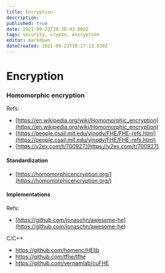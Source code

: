 ```yaml
---
title: Encryption
description: 
published: true
date: 2021-09-23T10:38:43.002Z
tags: security, crypto, encryption
editor: markdown
dateCreated: 2021-09-23T10:17:13.830Z
---
```


# Encryption

### Homomorphic encryption

Refs:

- [https://en.wikipedia.org/wiki/Homomorphic_encryption](https://en.wikipedia.org/wiki/Homomorphic_encryption)
- [https://people.csail.mit.edu/vinodv/FHE/FHE-refs.html](https://people.csail.mit.edu/vinodv/FHE/FHE-refs.html)
- [https://v2ex.com/t/700927](https://v2ex.com/t/700927)

#### Standardization

- [https://homomorphicencryption.org/](https://homomorphicencryption.org/)

#### Implementations

Refs:
- [https://github.com/jonaschn/awesome-he](https://github.com/jonaschn/awesome-he)

C/C++

- https://github.com/homenc/HElib
- https://github.com/tfhe/tfhe
- https://github.com/vernamlab/cuFHE
